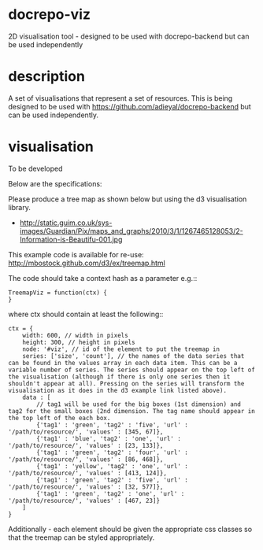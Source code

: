 docrepo-viz
===========

2D visualisation tool - designed to be used with docrepo-backend but can be used independently

description
===========

A set of visualisations that represent a set of resources. This is being designed to be used with https://github.com/adieyal/docrepo-backend but can be used independently.

visualisation
=============

To be developed

Below are the specifications:

Please produce a tree map as shown below but using the d3 visualisation library.
- http://static.guim.co.uk/sys-images/Guardian/Pix/maps_and_graphs/2010/3/1/1267465128053/2-Information-is-Beautifu-001.jpg

This example code is available for re-use: http://mbostock.github.com/d3/ex/treemap.html

The code should take a context hash as a parameter e.g.::

    TreemapViz = function(ctx) {
    }

where ctx should contain at least the following::

    ctx = {
        width: 600, // width in pixels
        height: 300, // height in pixels
        node: '#viz', // id of the element to put the treemap in
        series: ['size', 'count'], // the names of the data series that can be found in the values array in each data item. This can be a variable number of series. The series should appear on the top left of the visualisation (although if there is only one series then it shouldn't appear at all). Pressing on the series will transform the visualisation as it does in the d3 example link listed above). 
        data : [ 
            // tag1 will be used for the big boxes (1st dimension) and tag2 for the small boxes (2nd dimension. The tag name should appear in the top left of the each box. 
            {'tag1' : 'green', 'tag2' : 'five', 'url' : '/path/to/resource/', 'values' : [345, 67]},
            {'tag1' : 'blue', 'tag2' : 'one', 'url' : '/path/to/resource/', 'values' : [23, 133]},
            {'tag1' : 'green', 'tag2' : 'four', 'url' : '/path/to/resource/', 'values' : [86, 468]},
            {'tag1' : 'yellow', 'tag2' : 'one', 'url' : '/path/to/resource/', 'values' : [413, 124]},
            {'tag1' : 'green', 'tag2' : 'five', 'url' : '/path/to/resource/', 'values' : [32, 577]},
            {'tag1' : 'green', 'tag2' : 'one', 'url' : '/path/to/resource/', 'values' : [467, 23]}
        ]
    }

Additionally - each element should be given the appropriate css classes so that the treemap can be styled appropriately.
